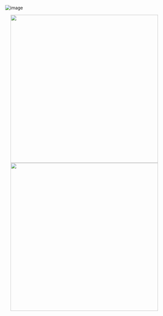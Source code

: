 ![image](https://github.com/user-attachments/assets/9543c371-63ea-409f-b996-00660b98edce)

<div align="center">
    <img src="https://github.com/user-attachments/assets/4fe7c672-ce89-43f8-9dce-3155e094bef6" height="470">
    <img src="https://github.com/user-attachments/assets/11957bbd-7f1a-4d20-b87f-120469475c66" height="470">
</div>
